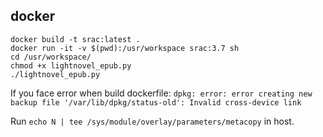 

## docker
```
docker build -t srac:latest .
docker run -it -v $(pwd):/usr/workspace srac:3.7 sh
cd /usr/workspace/
chmod +x lightnovel_epub.py
./lightnovel_epub.py
```
If you face error when build dockerfile:
```dpkg: error: error creating new backup file '/var/lib/dpkg/status-old': Invalid cross-device link```

Run `echo N | tee /sys/module/overlay/parameters/metacopy` in host.
